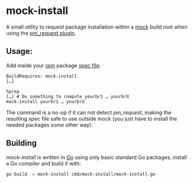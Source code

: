 # mock-install
A small utility to request package installation within a [mock](https://github.com/rpm-software-management/mock) build root when using the [pm_request plugin](https://github.com/rpm-software-management/mock/wiki/Plugin-PMRequest).

## Usage:

Add inside your [rpm](http://rpm.org/) package [spec file](http://rpm.org/documentation.html):

```specfile
BuildRequires: mock-install
[…]

%prep
[…] # Do something to compute yourbr1 … yourbrX
mock-install yourbr1 … yourbrX
```

The command is a no-op if it can not detect *pm_request*, making the resulting spec file safe to use outside mock (you just have to install the needed packages some other way).

## Building

*mock-install* is written in [Go](https://golang.org/) using only basic standard Go packages, install a Go compiler and build it with:

```sh
go build -o mock-install cmd/mock-install/mock-install.go
```
